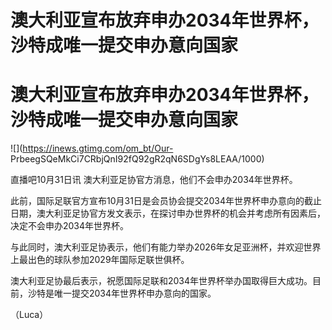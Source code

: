 # 澳大利亚宣布放弃申办2034年世界杯，沙特成唯一提交申办意向国家

# 澳大利亚宣布放弃申办2034年世界杯，沙特成唯一提交申办意向国家

![](https://inews.gtimg.com/om_bt/Our-
PrbeegSQeMkCi7CRbjQnI92fQ92gR2qN6SDgYs8LEAA/1000)

直播吧10月31日讯 澳大利亚足协官方消息，他们不会申办2034年世界杯。

此前，国际足联官方宣布10月31日是会员协会提交2034年世界杯申办意向的截止日期，澳大利亚足协官方发文表示，在探讨申办世界杯的机会并考虑所有因素后，决定不会申办2034年世界杯。

与此同时，澳大利亚足协表示，他们有能力举办2026年女足亚洲杯，并欢迎世界上最出色的球队参加2029年国际足联世俱杯。

澳大利亚足协最后表示，祝愿国际足联和2034年世界杯举办国取得巨大成功。目前，沙特是唯一提交2034年世界杯申办意向的国家。

（Luca）

